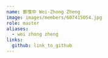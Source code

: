 ```yaml
---
name: 鄭惟中 Wei-Zhong Zheng 
image: images/members/607415054.jpg 
role: master
aliases:
  - wei zhong zheng
links:
  github: link_to_github 
---
```

